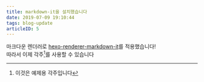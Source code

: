 ```yaml
---
title: markdown-it을 설치했습니다
date: 2019-07-09 19:10:44
tags: blog-update
articleID: 5
---
```

  
마크다운 렌더러로 [hexo-renderer-markdown-it](https://github.com/hexojs/hexo-renderer-markdown-it)를 적용했습니다!  
따라서 이제 각주[^1]를 사용할 수 있습니다  
  
[^1]: 이것은 예제용 각주입니다  
  